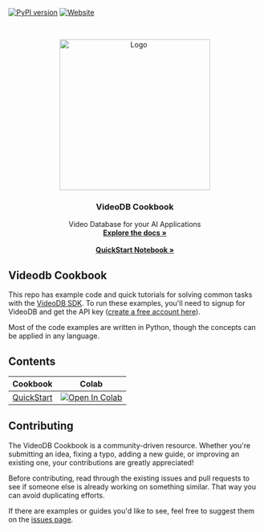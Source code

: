 <!-- PROJECT SHIELDS -->
<!--
*** Reference links are enclosed in brackets [ ] instead of parentheses ( ).
*** https://www.markdownguide.org/basic-syntax/#reference-style-links
-->


[![PyPI version][pypi-shield]][pypi-url]
[![Website][website-shield]][website-url]
<!-- PROJECT LOGO -->
<br />
<p align="center">
  <a href="https://videodb.io/">
    <img src="https://codaio.imgix.net/docs/_s5lUnUCIU/blobs/bl-RgjcFrrJjj/d3cbc44f8584ecd42f2a97d981a144dce6a66d83ddd5864f723b7808c7d1dfbc25034f2f25e1b2188e78f78f37bcb79d3c34ca937cbb08ca8b3da1526c29da9a897ab38eb39d084fd715028b7cc60eb595c68ecfa6fa0bb125ec2b09da65664a4f172c2f" alt="Logo" width="300" height="">
  </a>

  <h3 align="center">VideoDB Cookbook</h3>

  <p align="center">
    Video Database for your AI Applications
    <br />
    <a href="https://docs.videodb.io"><strong>Explore the docs »</strong></a>
    <br />
    <br />
<a href="https://github.com/video-db/videodb-cookbook/blob/main/quickstart/quickstart.ipynb"> <strong>QuickStart Notebook »</strong></a>
  </p>

## Videodb Cookbook
This repo has example code and quick tutorials for solving common tasks with the [VideoDB SDK](). To run these examples, you'll need to signup for VideoDB and get the API key ([create a free account here](https://console.videodb.io)).

Most of the code examples are written in Python, though the concepts can be applied in any language.

## Contents
| Cookbook|  Colab |
|:-----:|:-----:|
| [QuickStart](https://github.com/video-db/videodb-cookbook/blob/main/quickstart/quickstart.ipynb)  | <a href="https://colab.research.google.com/github/video-db/videodb-cookbook/blob/main/quickstart/quickstart.ipynb" target="_parent"><img src="https://colab.research.google.com/assets/colab-badge.svg" alt="Open In Colab"/></a> |

## Contributing

The VideoDB Cookbook is a community-driven resource. Whether you're submitting an idea, fixing a typo, adding a new guide, or improving an existing one, your contributions are greatly appreciated!

Before contributing, read through the existing issues and pull requests to see if someone else is already working on something similar. That way you can avoid duplicating efforts.

If there are examples or guides you'd like to see, feel free to suggest them on the [issues page](https://github.com/video-db/videodb-cookbook/issues).

[pypi-shield]: https://img.shields.io/pypi/v/videodb?style=for-the-badge
[pypi-url]: https://pypi.org/project/videodb/
[website-shield]: https://img.shields.io/website?url=https%3A%2F%2Fvideodb.io%2F&style=for-the-badge&label=videodb.io
[website-url]: https://videodb.io/
